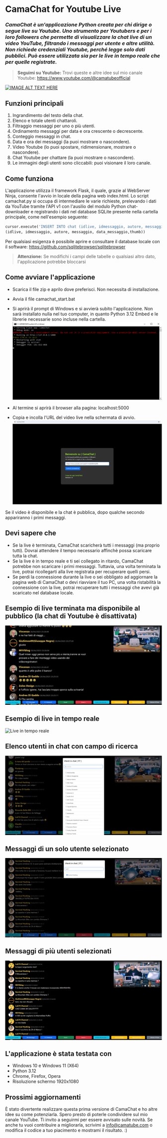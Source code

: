 # CamaChat for Youtube Live
### *CamaChat è un'applicazione Python creata per chi dirige o segue live su Youtube. Uno strumento per Youtubers e per i loro followers che permette di visualizzare la chat live di un video YouTube, filtrando i messaggi per utente e altre utilità. Non richiede credenziali Youtube, perché legge solo dati pubblici. Può essere utilizzata sia per le live in tempo reale che per quelle registrate.*

> **Seguimi su Youtube:** Trovi queste e altre idee sul mio canale Youtube: https://www.youtube.com/@camatubeofficial

[![IMAGE ALT TEXT HERE](https://img.youtube.com/vi/25634VCkR9g/0.jpg)](https://www.youtube.com/watch?v=25634VCkR9g)


## Funzioni principali
1. Ingrandimento del testo della chat.
2. Elenco e totale utenti chattaroli.
3. Filtraggio messaggi per uno o più utenti.
4. Ordinamento messaggi per data e ora crescente o decrescente.
5. Conteggio messaggi in chat.
6. Data e ora dei messaggi (la puoi mostrare o nascondere).
7. Video Youtube (lo puoi spostare, ridimensionare, mostrare o nascondere).
8. Chat Youtube per chattare (la puoi mostrare o nascondere).
9. Le immagini degli utenti sono cliccabili: puoi visionare il loro canale.

## Come funziona
L'applicazione utilizza il framework Flask, il quale, grazie al WebServer Ninja, consente l'avvio in locale della pagina web index.html. Lo script camachat.py si occupa di intermediare le varie richieste, prelevando i dati da YouTube tramite l'API v1 con l'ausilio del modulo Python chat-downloader e registrando i dati nel database SQLite presente nella cartella principale, come nell'esempio seguente:

```python
cursor.execute('INSERT INTO chat (idlive, idmessaggio, autore, messaggio, data, thumb) VALUES (?,?,?,?,?,?)',
(idlive, idmessaggio, autore, messaggio, data_messaggio,thumb))
```


Per qualsiasi esigenza è possibile aprire e consultare il database locale con il software: https://github.com/sqlitebrowser/sqlitebrowser

> **Attenzione:** Se modifichi i campi delle tabelle o qualsiasi altro dato, l'applicazione potrebbe bloccarsi


## Come avviare l'applicazione
- Scarica il file zip e aprilo dove preferisci. Non necessita di installazione.
- Avvia il file camachat_start.bat
- Si aprirà il prompt di Windows e si avvierà subito l'applicazione. Non sarà installato nulla nel tuo computer, in quanto Python 3.12 Embed e le librerie necessarie sono incluse nella cartella.
![Prompt CamaChat](/images/camachat_prompt.png "")

- Al termine si aprirà il browser alla pagina: localhost:5000
- Copia e incolla l'URL del video live nella schermata di avvio.
![Inserisci url video live Youtube](/images/camachat_url.png "")

Se il video è disponibile e la chat è pubblica, dopo qualche secondo appariranno i primi messaggi.

## Devi sapere che
- Se la live è terminata, CamaChat scaricherà tutti i messaggi (ma proprio tutti). Dovrai attendere il tempo necessario affinchè possa scaricare tutta la chat.
- Se la live è in tempo reale e ti sei collegato in ritardo, CamaChat potrebbe non scaricare i primi messaggi. Tuttavia, una volta terminata la live, potrai ricollegarti alla live registrata per recuperare quelli persi.
- Se perdi la connessione durante la live o sei obbligato ad aggiornare la pagina web di CamaChat o devi riavviare il tuo PC, una volta ristabilità la connessione con la live, potrai recuperare tutti i messaggi che avevi già scaricato nel database locale.

## Esempio di live terminata ma disponibile al pubblico (la chat di Youtube è disattivata)
![Live registrata](/images/camachat_liverec.png "")

## Esempio di live in tempo reale
![Live in tempo reale](/images/camachat_live.png "")

## Elenco utenti in chat con campo di ricerca
![Live in tempo reale](/images/camachat_utenti.png "")

## Messaggi di un solo utente selezionato
![Live in tempo reale](/images/camachat_utente.png "")

## Messaggi di più utenti selezionati
![Live in tempo reale](/images/camachat_utentiselezionati.png "")

## L'applicazione è stata testata con
- Windows 10 e Windows 11 (X64)
- Python 3.12
- Chrome, Firefox, Opera
- Risoluzione schermo 1920x1080

## Prossimi aggiornamenti
È stato divertente realizzare questa prima versione di CamaChat e ho altre idee su come potenziarla. Spero presto di poterle condividere sul mio canale YouTube. Ti invito a seguirmi per essere avvisato sulle novità. Se anche tu vuoi contribuire a migliorarla, scrivimi a info@camatube.com o modifica il codice a tuo piacimento e mostrami il risultato. :)
        
